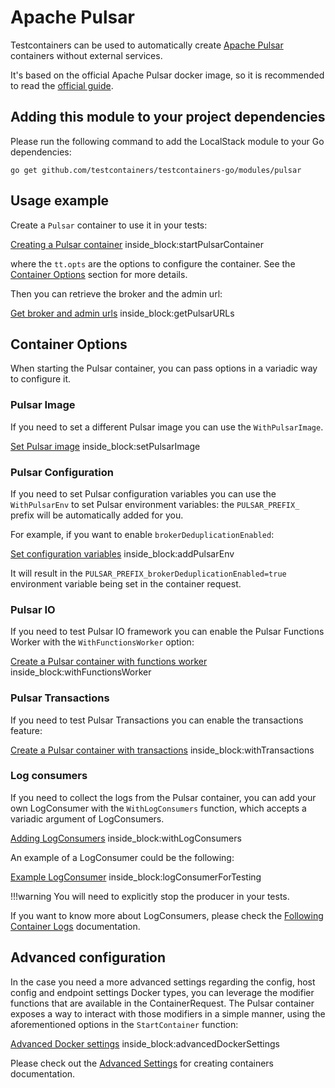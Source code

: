 # Apache Pulsar

Testcontainers can be used to automatically create [Apache Pulsar](https://pulsar.apache.org) containers without external services.

It's based on the official Apache Pulsar docker image, so it is recommended to read the [official guide](https://pulsar.apache.org/docs/next/getting-started-docker/).

## Adding this module to your project dependencies

Please run the following command to add the LocalStack module to your Go dependencies:

```
go get github.com/testcontainers/testcontainers-go/modules/pulsar
```

## Usage example

Create a `Pulsar` container to use it in your tests:

<!--codeinclude-->
[Creating a Pulsar container](../../modules/pulsar/pulsar_test.go) inside_block:startPulsarContainer
<!--/codeinclude-->

where the `tt.opts` are the options to configure the container. See the [Container Options](#container-options) section for more details.

Then you can retrieve the broker and the admin url:

<!--codeinclude-->
[Get broker and admin urls](../../modules/pulsar/pulsar_test.go) inside_block:getPulsarURLs
<!--/codeinclude-->

## Container Options

When starting the Pulsar container, you can pass options in a variadic way to configure it.

### Pulsar Image
If you need to set a different Pulsar image you can use the `WithPulsarImage`.

<!--codeinclude-->
[Set Pulsar image](../../modules/pulsar/pulsar_test.go) inside_block:setPulsarImage
<!--/codeinclude-->

### Pulsar Configuration
If you need to set Pulsar configuration variables you can use the `WithPulsarEnv` to set Pulsar environment variables: the `PULSAR_PREFIX_` prefix will be automatically added for you.

For example, if you want to enable `brokerDeduplicationEnabled`:

<!--codeinclude-->
[Set configuration variables](../../modules/pulsar/pulsar_test.go) inside_block:addPulsarEnv
<!--/codeinclude-->

It will result in the `PULSAR_PREFIX_brokerDeduplicationEnabled=true` environment variable being set in the container request.

### Pulsar IO

If you need to test Pulsar IO framework you can enable the Pulsar Functions Worker with the `WithFunctionsWorker` option:

<!--codeinclude-->
[Create a Pulsar container with functions worker](../../modules/pulsar/pulsar_test.go) inside_block:withFunctionsWorker
<!--/codeinclude-->

### Pulsar Transactions

If you need to test Pulsar Transactions you can enable the transactions feature:

<!--codeinclude-->
[Create a Pulsar container with transactions](../../modules/pulsar/pulsar_test.go) inside_block:withTransactions
<!--/codeinclude-->

### Log consumers
If you need to collect the logs from the Pulsar container, you can add your own LogConsumer with the `WithLogConsumers` function, which accepts a variadic argument of LogConsumers.

<!--codeinclude-->
[Adding LogConsumers](../../modules/pulsar/pulsar_test.go) inside_block:withLogConsumers
<!--/codeinclude-->

An example of a LogConsumer could be the following:

<!--codeinclude-->
[Example LogConsumer](../../modules/pulsar/pulsar_test.go) inside_block:logConsumerForTesting
<!--/codeinclude-->

!!!warning
    You will need to explicitly stop the producer in your tests.

If you want to know more about LogConsumers, please check the [Following Container Logs](../features/follow_logs.md) documentation.

## Advanced configuration

In the case you need a more advanced settings regarding the config, host config and endpoint settings Docker types, you can leverage the modifier functions that are available in
the ContainerRequest. The Pulsar container exposes a way to interact with those modifiers in a simple manner, using the aforementioned options in the `StartContainer` function:

<!--codeinclude-->
[Advanced Docker settings](../../modules/pulsar/pulsar_test.go) inside_block:advancedDockerSettings
<!--/codeinclude-->

Please check out the [Advanced Settings](../features/creating_container.md#advanced-settings) for creating containers documentation.
